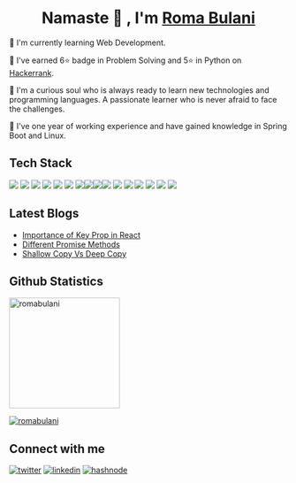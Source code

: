 <h1 align="center">Namaste 🙏 , I'm <a href="https://romabulani.netlify.app/">Roma Bulani</a></h1>

📌 I'm currently learning Web Development.

📌 I've earned 6⭐ badge in Problem Solving and 5⭐ in Python on <a href="https://www.hackerrank.com/romabulani">Hackerrank</a>.

📌 I'm a curious soul who is always ready to learn new technologies and programming languages. A passionate learner who is never afraid to face the challenges.

📌 I've one year of working experience and have gained knowledge in Spring Boot and Linux.

## Tech Stack
<img src="https://img.icons8.com/color/48/000000/java-coffee-cup-logo--v1.png"/> <img src="https://img.icons8.com/color/48/000000/c-programming.png"/> <img src="https://img.icons8.com/fluency/48/000000/python.png"/> <img src="https://img.icons8.com/color/48/000000/html-5--v1.png"/> <img src="https://img.icons8.com/color/48/000000/css3.png"/> <img src="https://img.icons8.com/color/48/000000/javascript--v1.png"/> <img src="https://img.icons8.com/ultraviolet/40/000000/react--v1.png"/><img src="https://img.icons8.com/color/48/000000/typescript.png"/><img src="https://img.icons8.com/color/48/000000/redux.png"/><img src="https://img.icons8.com/color/48/000000/chakra-ui.png"/> <img src="https://img.icons8.com/color/48/000000/android-studio--v2.png"/> <img src="https://img.icons8.com/color/48/000000/git.png"/> <img src="https://img.icons8.com/color/48/000000/spring-logo.png"/> <img src="https://img.icons8.com/color/48/000000/mysql-logo.png"/> <img src="https://img.icons8.com/color/48/000000/linux--v1.png"/> <img src="https://img.icons8.com/color/48/000000/visual-studio-code-2019.png"/>

## Latest Blogs
- [Importance of Key Prop in React](https://romabulani.hashnode.dev/importance-of-key-prop-in-react)
- [Different Promise Methods](https://romabulani.hashnode.dev/different-promise-methods)
- [Shallow Copy Vs Deep Copy](https://romabulani.hashnode.dev/shallow-copy-vs-deep-copy)

## Github Statistics
<div>
<a href='https://github.com/romabulani/github-readme-stats'><img src='https://github-readme-stats.vercel.app/api/top-langs/?username=romabulani&title_color=ffffff&text_color=c9cacc&icon_color=2bbc8a&bg_color=1d1f21&layout=compact&theme=radical' alt="romabulani" height="200"></img></a>


<a href='https://github.com/romabulani/github-readme-stats'><img src='https://github-readme-stats.vercel.app/api?username=romabulani&show_icons=true&line_height=27&count_private=true&title_color=ffffff&text_color=c9cacc&icon_color=2bbc8a&bg_color=1d1f21' alt="romabulani"></img></a>
</div>

## Connect with me
<a href='https://twitter.com/romabulani' target='_blank'> <img src="https://img.icons8.com/fluency/48/000000/twitter.png" alt="twitter"/></a>
<a href='https://www.linkedin.com/in/romabulani/' target='_blank'> <img src="https://img.icons8.com/color/48/000000/linkedin.png" alt="linkedin"/></a>
<a href='https://romabulani.hashnode.dev/' target='_blank'> <img src="https://img.icons8.com/color/48/000000/hashnode.png" alt="hashnode"/></a>
